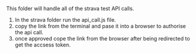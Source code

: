 This folder will handle all of the strava test API calls.

1. In the strava folder run the api_call.js file.
2. copy the link from the terminal and pase it into a browser to authorise the api call.
3. once approved cope the link from the browser after being redirected to get the accsess token. 

